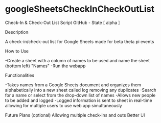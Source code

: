 # googleSheetsCheckInCheckOutList
Check-In & Check-Out List Script
GitHub - State [ alpha ]

Description

A check-in/check-out list for Google Sheets made for beta theta pi events


How to Use

-Create a sheet with a column of names to be used and name the sheet (bottom left) "Names"
-Run the webapp


Functionalities

-Takes names from a Google Sheets document and organizes them alphabetically into a new sheet called log removing any duplicates
-Search for a name or select from the drop-down list of names
-Allows new people to be added and logged
-Logged information is sent to sheet in real-time allowing for multiple users to use web app simultaneously


Future Plans (optional)
Allowing multiple check-ins and outs
Better UI
